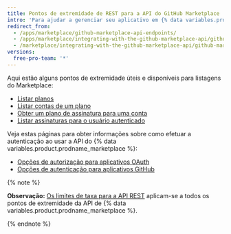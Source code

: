 ```yaml
---
title: Pontos de extremidade de REST para a API do GitHub Marketplace
intro: 'Para ajudar a gerenciar seu aplicativo em {% data variables.product.prodname_marketplace %}, use esses pontos de extremidade de {% data variables.product.prodname_marketplace %}'
redirect_from:
  - /apps/marketplace/github-marketplace-api-endpoints/
  - /apps/marketplace/integrating-with-the-github-marketplace-api/github-marketplace-rest-api-endpoints/
  - /marketplace/integrating-with-the-github-marketplace-api/github-marketplace-rest-api-endpoints
versions:
  free-pro-team: '*'
---
```




Aqui estão alguns pontos de extremidade úteis e disponíveis para listagens do Marketplace:

* [Listar planos](/v3/apps/marketplace/#list-plans)
* [Listar contas de um plano](/v3/apps/marketplace/#list-accounts-for-a-plan)
* [Obter um plano de assinatura para uma conta](/v3/apps/marketplace/#get-a-subscription-plan-for-an-account)
* [Listar assinaturas para o usuário autenticado](/v3/apps/marketplace/#list-subscriptions-for-the-authenticated-user)

Veja estas páginas para obter informações sobre como efetuar a autenticação ao usar a API do {% data variables.product.prodname_marketplace %}:

* [Opções de autorização para aplicativos OAuth](/apps/building-oauth-apps/authorizing-oauth-apps/)
* [Opções de autenticação para aplicativos GitHub](/apps/building-github-apps/authenticating-with-github-apps/)

{% note %}

**Observação:** [Os limites de taxa para a API REST](/v3/#rate-limiting) aplicam-se a todos os pontos de extremidade da API de {% data variables.product.prodname_marketplace %}.

{% endnote %}

